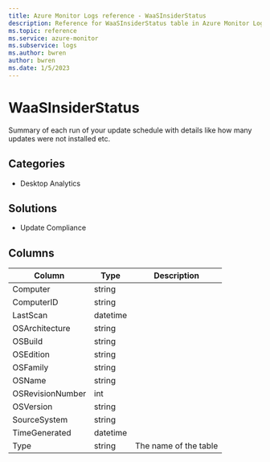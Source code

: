 ```yaml
---
title: Azure Monitor Logs reference - WaaSInsiderStatus
description: Reference for WaaSInsiderStatus table in Azure Monitor Logs.
ms.topic: reference
ms.service: azure-monitor
ms.subservice: logs
ms.author: bwren
author: bwren
ms.date: 1/5/2023
---
```


# WaaSInsiderStatus

 Summary of each run of your update schedule with details like how many updates were not installed etc.

## Categories

- Desktop Analytics
## Solutions

- Update Compliance




## Columns

| Column | Type | Description |
| --- | --- | --- |
| Computer | string |  |
| ComputerID | string |  |
| LastScan | datetime |  |
| OSArchitecture | string |  |
| OSBuild | string |  |
| OSEdition | string |  |
| OSFamily | string |  |
| OSName | string |  |
| OSRevisionNumber | int |  |
| OSVersion | string |  |
| SourceSystem | string |  |
| TimeGenerated | datetime |  |
| Type | string | The name of the table |
